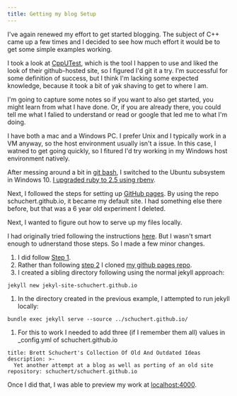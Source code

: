 ```yaml
---
title: Getting my blog Setup
---
```

I've again renewed my effort to get started blogging. The subject of C++ came up a few times and I decided to 
see how much effort it would be to get some simple examples working. 

I took a look at [CppUTest](http://cpputest.github.io/), which is the tool I happen to use and liked the look of 
their github-hosted site, so I figured I'd git it a try. I'm successful for some definition of success, but I 
think I'm lacking some expected knowledge, because it took a bit of yak shaving to get to where I am.

I'm going to capture some notes so if you want to also get started, you might learn from what I have done. Or, if 
you are already there, you could tell me what I falied to understand or read or google that led me to what I'm doing.

I have both a mac and a Windows PC. I prefer Unix and I typically work in a VM anyway, so the host environment 
usually isn't a issue. In this case, I watned to get going quickly, so I fitured I'd try working in my Windows
host environment natively.

After messing around a bit in [git bash](https://git-scm.com/downloads), I switched to the Ubuntu subsystem in Windows 10. [I upgraded ruby to 2.5 using rbenv](https://gorails.com/setup/windows/10).

Next, I followed the steps for setting up [GitHub pages](https://guides.github.com/features/pages/). By using the repo schuchert.github.io, it became my default site. I had something else there before, but that was a 6 year old experiment I deleted.

Next, I wanted to figure out how to serve up my files locally. 

I had originally tried following the instructions [here](https://help.github.com/articles/setting-up-your-github-pages-site-locally-with-jekyll/). But I wasn't smart enough to udnerstand those steps. So I made a few minor changes.

1. I did follow [Step 1](https://help.github.com/articles/setting-up-your-github-pages-site-locally-with-jekyll/#step-1-create-a-local-repository-for-your-jekyll-site).
1. Rather than following [step 2](https://help.github.com/articles/setting-up-your-github-pages-site-locally-with-jekyll/#step-2-install-jekyll-using-bundler) I cloned [my github pages repo](https://github.com/schuchert/schuchert.github.io).
1. I created a sibling directory following using the normal jekyll approach:
~~~
jekyll new jekyl-site-schuchert.github.io
~~~
1. In the directory created in the previous example, I attempted to run jekyll locally:
~~~
bundle exec jekyll serve --source ../schuchert.github.io/
~~~
1. For this to work I needed to add three (if I remember them all) values in _config.yml of schuchert.github.io
~~~
title: Brett Schuchert's Collection Of Old And Outdated Ideas
description: >-
  Yet another attempt at a blog as well as porting of an old site
repository: schuchert/schuchert.github.io
~~~

Once I did that, I was able to preview my work at [localhost:4000](http://localhost:4000).

